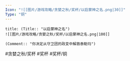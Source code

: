 ```yaml
---
Icon: "![[图片/游戏攻略/贪婪之秋/奖杯/以启蒙神之名.png|30]]"
Type: "铜"
---
```

```ad-common-bronze-trophy
title: (Title:: "以启蒙神之名")
![[图片/游戏攻略/贪婪之秋/奖杯/以启蒙神之名.png|100]]

(Comment:: "你决定从守卫团的政变中解救泰勒玛")
```

#贪婪之秋/奖杯 #奖杯 #奖杯/铜
